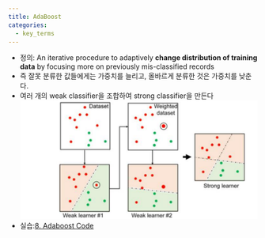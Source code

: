 ```yaml
---
title: AdaBoost
categories:
  - key_terms
---
```


- 정의: An iterative procedure to adaptively **change distribution of training data** by focusing more on previously mis-classified records
- 즉 잘못 분류한 값들에게는 가중치를 늘리고, 올바르게 분류한 것은 가중치를 낮춘다.
- 여러 개의 weak classifier을 조합하여 strong classifier을 만든다
	![image](https://github.com/code7ssage/code7ssage.github.io/blob/master/assets/attached%20file/Pasted%20image%2020240108123958.png?raw=true)
- 실습:[8. Adaboost Code](https://code7ssage.github.io/code_file/8.-Adaboost-Code/)

